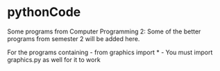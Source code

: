 # pythonCode
Some programs from Computer Programming 2: 
Some of the better programs from semester 2 will be added here. 

For the programs containing - from graphics import * - You must import graphics.py as well for it to work
